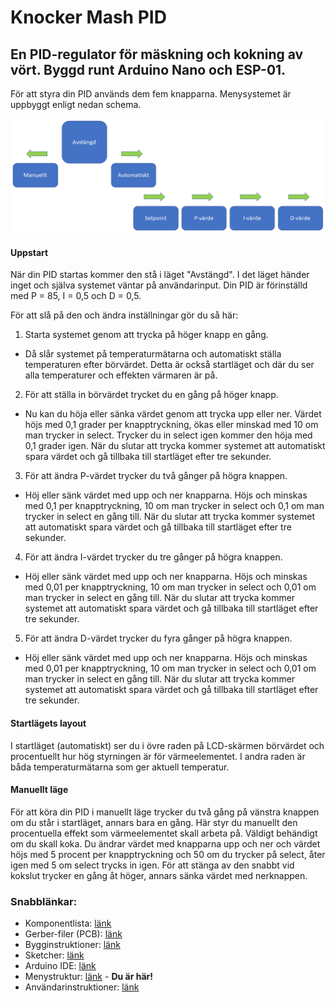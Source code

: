 # Knocker Mash PID
<h2>En PID-regulator för mäskning och kokning av vört. Byggd runt Arduino Nano och ESP-01.</h2>

För att styra din PID används dem fem knapparna. Menysystemet är uppbyggt enligt nedan schema.

<img src="https://github.com/knockimov/Knocker_Mash_PID/blob/master/images/menyorientering.png"></img>

<h4>Uppstart</h4>
När din PID startas kommer den stå i läget "Avstängd". I det läget händer inget och själva systemet
väntar på användarinput. Din PID är förinställd med P = 85, I = 0,5 och D = 0,5.<p>

För att slå på den och ändra inställningar gör du så här:
1. Starta systemet genom att trycka på höger knapp en gång.
- Då slår systemet på temperaturmätarna och automatiskt ställa temperaturen efter börvärdet. Detta
är också startläget och där du ser alla temperaturer och effekten värmaren är på.
2. För att ställa in börvärdet trycket du en gång på höger knapp.
- Nu kan du höja eller sänka värdet genom att trycka upp eller ner. Värdet höjs med 0,1 grader
per knapptryckning, ökas eller minskad med 10 om man trycker in select. Trycker du in select
igen kommer den höja med 0,1 grader igen. När du slutar att trycka kommer systemet att automatiskt
spara värdet och gå tillbaka till startläget efter tre sekunder.
3. För att ändra P-värdet trycker du två gånger på högra knappen.
- Höj eller sänk värdet med upp och ner knapparna. Höjs och minskas med 0,1 per knapptryckning,
10 om man trycker in select och 0,1 om man trycker in select en gång till. När du slutar att trycka
kommer systemet att automatiskt spara värdet och gå tillbaka till startläget efter tre sekunder.
4. För att ändra I-värdet trycker du tre gånger på högra knappen.
- Höj eller sänk värdet med upp och ner knapparna. Höjs och minskas med 0,01 per knapptryckning,
10 om man trycker in select och 0,01 om man trycker in select en gång till. När du slutar att trycka
kommer systemet att automatiskt spara värdet och gå tillbaka till startläget efter tre sekunder.
5. För att ändra D-värdet trycker du fyra gånger på högra knappen.
- Höj eller sänk värdet med upp och ner knapparna. Höjs och minskas med 0,01 per knapptryckning,
10 om man trycker in select och 0,01 om man trycker in select en gång till. När du slutar att trycka
kommer systemet att automatiskt spara värdet och gå tillbaka till startläget efter tre sekunder.<p>

<h4>Startlägets layout</h4>
I startläget (automatiskt) ser du i övre raden på LCD-skärmen börvärdet och procentuellt hur hög
styrningen är för värmeelementet. I andra raden är båda temperaturmätarna som ger aktuell temperatur.<p>

<h4>Manuellt läge</h4>
För att köra din PID i manuellt läge trycker du två gång på vänstra knappen om du står i startläget,
annars bara en gång. Här styr du manuellt den procentuella effekt som värmeelementet skall arbeta på.
Väldigt behändigt om du skall koka. Du ändrar värdet med knapparna upp och ner och värdet höjs med 5
procent per knapptryckning och 50 om du trycker på select, åter igen med 5 om select trycks in igen.
För att stänga av den snabbt vid kokslut trycker en gång åt höger, annars sänka värdet med nerknappen.<p>

<h3>Snabblänkar:</h3>
<ul>
<li>Komponentlista: <a href="https://github.com/knockimov/Knocker_Mash_PID/blob/master/COMPONENTS.md"> länk</a></li>
<li>Gerber-filer (PCB): <a href="https://github.com/knockimov/Knocker_Mash_PID/tree/master/gerber"> länk</a></li>
<li>Bygginstruktioner: <a href="https://github.com/knockimov/Knocker_Mash_PID/blob/master/BUILD.md"> länk</a></li>
<li>Sketcher: <a href="https://github.com/knockimov/Knocker_Mash_PID/tree/master/arduino"> länk</a></li>
<li>Arduino IDE: <a href="https://github.com/knockimov/Knocker_Mash_PID/tree/master/ARDUINO.md"> länk</a></li>
<li>Menystruktur: <a href="https://github.com/knockimov/Knocker_Mash_PID/blob/master/MENU.md"> länk</a> - <b>Du är här!</b></li>
<li>Användarinstruktioner: <a href="https://github.com/knockimov/Knocker_Mash_PID/blob/master/GUIDE.md"> länk</a></li>
</ul>
